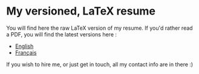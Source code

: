 # My versioned, LaTeX resume

You will find here the raw LaTeX version of my resume. If you'd rather read a PDF, you will find the latest versions here :

 - [English](https://github.com/tiphedor/resume/releases/latest/download/martin-steffen-resume-english.pdf)
 - [Français](https://github.com/tiphedor/resume/releases/latest/download/martin-steffen-cv-francais.pdf)

If you wish to hire me, or just get in touch, all my contact info are in there :) 
